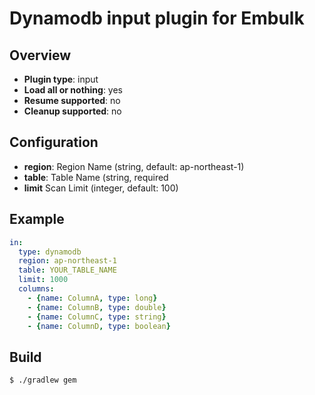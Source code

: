 # Dynamodb input plugin for Embulk

## Overview

* **Plugin type**: input
* **Load all or nothing**: yes
* **Resume supported**: no
* **Cleanup supported**: no


## Configuration

- **region**: Region Name (string, default: ap-northeast-1)
- **table**: Table Name (string, required
- **limit** Scan Limit (integer, default: 100)

## Example

```yaml
in:
  type: dynamodb
  region: ap-northeast-1
  table: YOUR_TABLE_NAME
  limit: 1000
  columns:
    - {name: ColumnA, type: long}
    - {name: ColumnB, type: double}
    - {name: ColumnC, type: string}
    - {name: ColumnD, type: boolean}
```

## Build

```
$ ./gradlew gem
```
